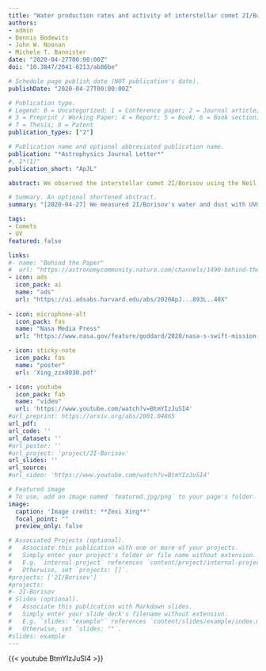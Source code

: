 ```yaml
---
title: "Water production rates and activity of interstellar comet 2I/Borisov"
authors:
- admin
- Dennis Bodewits
- John W. Noonan
- Michele T. Bannister
date: "2020-04-27T00:00:00Z"
doi: "10.3847/2041-8213/ab86be"

# Schedule page publish date (NOT publication's date).
publishDate: "2020-04-27T00:00:00Z"

# Publication type.
# Legend: 0 = Uncategorized; 1 = Conference paper; 2 = Journal article;
# 3 = Preprint / Working Paper; 4 = Report; 5 = Book; 6 = Book section;
# 7 = Thesis; 8 = Patent
publication_types: ["2"]

# Publication name and optional abbreviated publication name.
publication: "*Astrophysics Journal Letter*"
#, 1*(1)"
publication_short: "ApJL"

abstract: We observed the interstellar comet 2I/Borisov using the Neil Gehrels-Swift Observatory's Ultraviolet/Optical Telescope. We obtained images of the OH gas and dust surrounding the nucleus at six epochs spaced before and after perihelion (-2.56 AU to 2.54 AU). Water production rates increased steadily before perihelion from (7.0±1.5)×10^26 molecules s−1 on Nov. 1, 2019 to (10.7±1.2)×10^26 molecules s−1 on Dec. 1. This rate of increase in water production rate is quicker than that of most dynamically new comets and at the slower end of the wide range of Jupiter-family comets. After perihelion, the water production rate decreased to (4.9±0.9)×10^26 molecules s−1 on Dec. 21, which is much more rapidly than that of all previously observed comets. Our sublimation model constrains the minimum radius of the nucleus to 0.37 km, and indicates an active fraction of at least 55% of the surface. A(0)fr calculations show a variation between 57.5 and 105.6 cm with a slight trend peaking before the perihelion, lower than previous and concurrent published values. The observations confirm that 2I/Borisov is carbon-chain depleted and enriched in NH_2 relative to water.

# Summary. An optional shortened abstract.
summary: "[2020-04-27] We measured 2I/Borisov's water and dust with UVOT/Swift, and compared the results with solar system comets."

tags:
- Comets
- UV
featured: false

links:
#- name: "Behind the Paper"
#  url: "https://astronomycommunity.nature.com/channels/1490-behind-the-paper/posts/66210-the-dark-and-cold-origins-of-interstellar-visitor-2i-borisov"
- icon: ads
  icon_pack: ai
  name: "ads"
  url: "https://ui.adsabs.harvard.edu/abs/2020ApJ...893L..48X"
  
- icon: microphone-alt
  icon_pack: fas
  name: "Nasa Media Press"
  url: "https://www.nasa.gov/feature/goddard/2020/nasa-s-swift-mission-tallied-water-from-interstellar-comet-borisov"

- icon: sticky-note
  icon_pack: fas
  name: "poster"
  url: 'Xing_zzx0030.pdf'

- icon: youtube
  icon_pack: fab
  name: "video"
  url: 'https://www.youtube.com/watch?v=BtmYIzJuSI4'
#url_preprint: https://arxiv.org/abs/2001.04865
url_pdf: 
url_code: ''
url_dataset: ''
#url_poster: ''
#url_project: 'project/2I-Borisov'
url_slides: ''
url_source: 
#url_video: 'https://www.youtube.com/watch?v=BtmYIzJuSI4'

# Featured image
# To use, add an image named `featured.jpg/png` to your page's folder. 
image:
  caption: 'Image credit: **Zexi Xing**'
  focal_point: ""
  preview_only: false

# Associated Projects (optional).
#   Associate this publication with one or more of your projects.
#   Simply enter your project's folder or file name without extension.
#   E.g. `internal-project` references `content/project/internal-project/index.md`.
#   Otherwise, set `projects: []`.
#projects: ['2I/Borisov']
#projects:
#- 2I-Borisov
# Slides (optional).
#   Associate this publication with Markdown slides.
#   Simply enter your slide deck's filename without extension.
#   E.g. `slides: "example"` references `content/slides/example/index.md`.
#   Otherwise, set `slides: ""`.
#slides: example
---
```

{{< youtube BtmYIzJuSI4 >}}